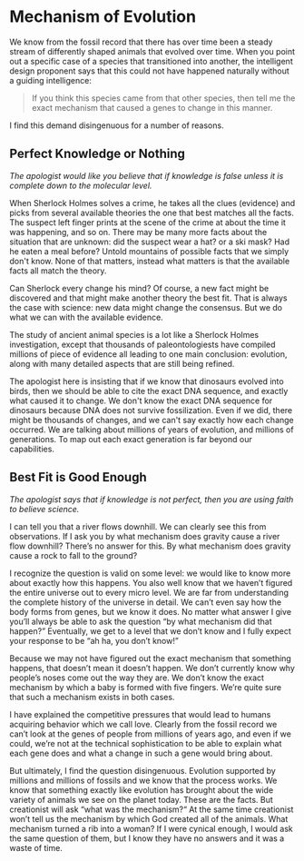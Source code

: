 # Mechanism of Evolution

We know from the fossil record that there has over time been a steady stream of differently shaped animals that evolved over time.  When you point out a specific case of a species that transitioned into another, the intelligent design proponent says that this could not have happened naturally without a guiding intelligence:

> If you think this species came from that other species, then tell me the exact mechanism that caused a genes to change in this manner.

I find this demand disingenuous for a number of reasons. 

## Perfect Knowledge or Nothing

_The apologist would like you believe that if knowledge is false unless it is complete down to the molecular level._

When Sherlock Holmes solves a crime, he takes all the clues (evidence) and picks from several available theories the one that best matches all the facts.  The suspect left finger prints at the scene of the crime at about the time it was happening, and so on.  There may be many more facts about the situation that are unknown: did the suspect wear a hat? or a ski mask?  Had he eaten a meal before?  Untold mountains of possible facts that we simply don't know.  None of that matters, instead what matters is that the available facts all match the theory.

Can Sherlock every change his mind? Of course, a new fact might be discovered and that might make another theory the best fit.  That is always the case with science: new data might change the consensus.  But we do what we can with the available evidence.

The study of ancient animal species is a lot like a Sherlock Holmes investigation, except that thousands of paleontologiests have compiled millions of piece of evidence all leading to one main conclusion: evolution, along with many detailed aspects that are still being refined.  

The apologist here is insisting that if we know that dinosaurs evolved into birds, then we should be able to cite the exact DNA sequence, and exactly what caused it to change. We don't know the exact DNA sequence for dinosaurs because DNA does not survive fossilization.  Even if we did, there might be thousands of changes, and we can't say exactly how each change occurred.  We are talking about millions of years of evolution, and millions of generations.  To map out each exact generation is far beyond our capabilities.

## Best Fit is Good Enough

_The apologist says that if knowledge is not perfect, then you are using faith to believe science._

I can tell you that a river flows downhill. We can clearly see this from observations. If I ask you by what mechanism does gravity cause a river flow downhill?  There’s no answer for this. By what mechanism does gravity cause a rock to fall to the ground?

I recognize the question is valid on some level: we would like to know more about exactly how this happens. You also well know that we haven’t figured the entire universe out to every micro level. We are far from understanding the complete history of the universe in detail.  We can’t even say how the body forms from genes, but we know it does.  No matter what answer I give you’ll always be able to ask the question “by what mechanism did that happen?” Eventually, we get to a level that we don’t know and I fully expect your response to be “ah ha, you don’t know!”

Because we may not have figured out the exact mechanism that something happens, that doesn’t mean it doesn’t happen.  We don’t currently know why people’s noses come out the way they are. We don’t know the exact mechanism by which a baby is formed with five fingers. We’re quite sure that such a mechanism exists in both cases.

I have explained the competitive pressures that would lead to humans acquiring behavior which we call love. Clearly from the fossil record we can’t look at the genes of people from millions of years ago, and even if we could, we’re not at the technical sophistication to be able to explain what each gene does and what a change in such a gene would bring about.

But ultimately, I find the question disingenuous. Evolution supported by millions and millions of fossils and we know that the process works. We know that something exactly like evolution has brought about the wide variety of animals we see on the planet today. These are the facts. But creationist will ask “what was the mechanism?“ At the same time creationist won’t tell us the mechanism by which God created all of the animals. What mechanism turned a rib into a woman?  If I were cynical enough, I would ask the same question of them, but I know they have no answers and it was a waste of time.

